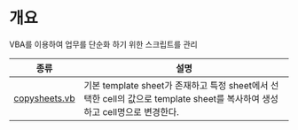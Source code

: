 # 개요
VBA를 이용하여 업무를 단순화 하기 위한 스크립트를 관리

| 종류 | 설명 |
| --- | --- |
| [copysheets.vb](https://github.com/Chanyong-Park/vba/blob/main/copysheets.vb) | 기본 template sheet가 존재하고 특정 sheet에서 선택한 cell의 값으로 template sheet를 복사하여 생성하고 cell명으로 변경한다. |
